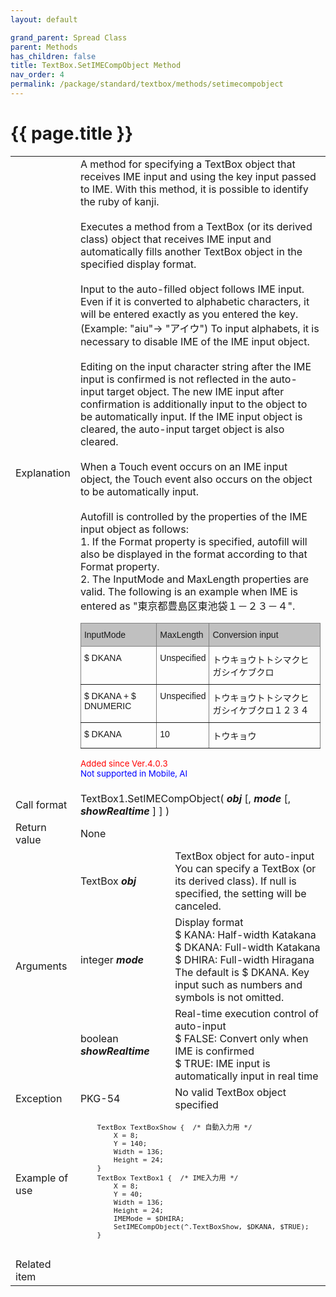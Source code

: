 ```yaml
---
layout: default

grand_parent: Spread Class
parent: Methods
has_children: false
title: TextBox.SetIMECompObject Method
nav_order: 4
permalink: /package/standard/textbox/methods/setimecompobject
---
```

# {{ page.title }}

<table>
  <tr>
    <td>Explanation</td>
    <td colspan="2">A method for specifying a TextBox object that receives IME input and using the key input passed to IME. With this method, it is possible to identify the ruby of kanji.<br><br>Executes a method from a TextBox (or its derived class) object that receives IME input and automatically fills another TextBox object in the specified display format.<br><br>Input to the auto-filled object follows IME input. Even if it is converted to alphabetic characters, it will be entered exactly as you entered the key. (Example: "aiu"-> "アイウ") To input alphabets, it is necessary to disable IME of the IME input object.<br><br>Editing on the input character string after the IME input is confirmed is not reflected in the auto-input target object. The new IME input after confirmation is additionally input to the object to be automatically input. If the IME input object is cleared, the auto-input target object is also cleared.<br><br>When a Touch event occurs on an IME input object, the Touch event also occurs on the object to be automatically input.<br><br>Autofill is controlled by the properties of the IME input object as follows:<br>
     1. If the Format property is specified, autofill will also be displayed in the format according to that Format property.<br>
     2. The InputMode and MaxLength properties are valid. The following is an example when IME is entered as "東京都豊島区東池袋１－２３－４".
   <br>

  <style type="text/css">
.tg  {border-collapse:collapse;border-spacing:0;}
.tg td{border-color:black;border-style:solid;border-width:1px;font-family:Arial, sans-serif;font-size:14px;
  overflow:hidden;padding:10px 5px;word-break:normal;}
.tg th{border-color:black;border-style:solid;border-width:1px;font-family:Arial, sans-serif;font-size:14px;
  font-weight:normal;overflow:hidden;padding:10px 5px;word-break:normal;}
.tg .tg-llyw{background-color:#c0c0c0;border-color:inherit;text-align:left;vertical-align:top}
.tg .tg-0pky{border-color:inherit;text-align:left;vertical-align:top}
</style>
<table class="tg">
<thead>
  <tr>
    <th class="tg-llyw">InputMode</th>
    <th class="tg-llyw">MaxLength</th>
    <th class="tg-llyw">Conversion input </th>
  </tr>
</thead>
<tbody>
  <tr>
    <td class="tg-0pky">$ DKANA</td>
    <td class="tg-0pky">Unspecified </td>
    <td class="tg-0pky">トウキョウトトシマクヒガシイケブクロ</td>
  </tr>
  <tr>
    <td class="tg-0pky">$ DKANA + $ DNUMERIC</td>
    <td class="tg-0pky">Unspecified </td>
    <td class="tg-0pky">トウキョウトトシマクヒガシイケブクロ１２３４</td>
  </tr>
  <tr>
    <td class="tg-0pky">$ DKANA</td>
    <td class="tg-0pky">10</td>
    <td class="tg-0pky">トウキョウ</td>
  </tr>
</tbody>
</table>

<small><span style="color:red">Added since Ver.4.0.3</span></small><br><small><span style="color:blue">Not supported in Mobile, AI</span></small>

   </td>
  </tr>
  <tr>
    <td>Call format</td>
    <td colspan="2">TextBox1.SetIMECompObject( <b><i>obj</i></b> [, <b><i>mode</i></b> [, <b><i>showRealtime</i></b> ] ] )</td>
  </tr>
  <tr>
    <td>Return value</td>
    <td colspan="2">None</td>
  </tr>  
  <tr>
    <td rowspan="3">Arguments</td>
    <td>TextBox <b><i>obj</i></b></td>
    <td>TextBox object for auto-input<br>You can specify a TextBox (or its derived class). If null is specified, the setting will be canceled.</td>
  </tr>
  <tr>
    <td>integer <b><i>mode</i></b></td>
    <td>Display format<br>$ KANA: Half-width Katakana <br> $ DKANA: Full-width Katakana <br> $ DHIRA: Full-width Hiragana<br>The default is $ DKANA. Key input such as numbers and symbols is not omitted.</td>
  </tr>
  <tr>
    <td>boolean <b><i>showRealtime</i></b></td>
    <td>Real-time execution control of auto-input<br>$ FALSE: Convert only when IME is confirmed <br>$ TRUE: IME input is automatically input in real time</td>
  </tr>
  <tr>
    <td>Exception</td>
    <td>PKG-54</td>
    <td>No valid TextBox object specified</td>
  </tr>
  <tr>
    <td>Example of use</td>
    <td colspan="2"><code><pre>
    TextBox TextBoxShow {  /* 自動入力用 */
        X = 8;
        Y = 140;
        Width = 136;
        Height = 24;
    }
    TextBox TextBox1 {  /* IME入力用 */
        X = 8;
        Y = 40;
        Width = 136;
        Height = 24;
        IMEMode = $DHIRA;
        SetIMECompObject(^.TextBoxShow, $DKANA, $TRUE);
    }
    </pre></code></td>
  </tr>
  <tr>
    <td>Related item</td>
    <td colspan="2"></td>
  </tr>
</table>



